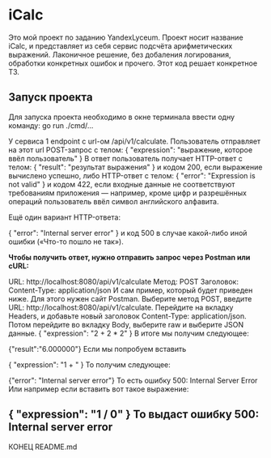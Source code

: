 # iCalc
Это мой проект по заданию YandexLyceum.
Проект носит название iCalc, и представляет из себя сервис подсчёта арифметических выражений.
Лаконичное решение, без добаления логирования, обработки конкретных ошибок и прочего. 
Этот код решает конкретное ТЗ.

## Запуск проекта

Для запуска проекта необходимо в окне терминала ввести одну команду: 
go run ./cmd/... 

У сервиса 1 endpoint с url-ом /api/v1/calculate. 
Пользователь отправляет на этот url POST-запрос с телом:
{
"expression": "выражение, которое ввёл пользователь"
}
В ответ пользователь получает HTTP-ответ с телом:
{
"result": "результат выражения"
}
и кодом 200, если выражение вычислено успешно, либо HTTP-ответ с телом:
{
"error": "Expression is not valid"
}
и кодом 422, если входные данные не соответствуют требованиям приложения — например, кроме цифр и разрешённых операций пользователь ввёл символ английского алфавита.

Ещё один вариант HTTP-ответа:

{
"error": "Internal server error"
}
и код 500 в случае какой-либо иной ошибки («Что-то пошло не так»).

**Чтобы получить ответ, нужно отправить запрос через Postman или cURL:**

URL: http://localhost:8080/api/v1/calculate
Метод: POST
Заголовок: Content-Type: application/json
И сам пример, который будет приведен ниже.
Для этого нужен сайт Postman. Выберите метод POST, введите URL: http://localhost:8080/api/v1/calculate. Перейдите на вкладку Headers, и добавьте новый заголовок Content-Type: application/json. Потом перейдите во вкладку Body, выберите raw и выберите JSON данные.
{
"expression": "2 + 2 * 2"
}
В итоге мы получим следующее:

{"result":"6.000000"}
Если мы попробуем вставить

{
"expression": "1 + "
}
То получим следующее:

{"error": "Internal server error"}
То есть ошибку 500: Internal Server Error Или например если вставить вот такое выражение:

{
"expression": "1 / 0"
}
То выдаст ошибку 500: Internal server error
---

КОНЕЦ README.md

